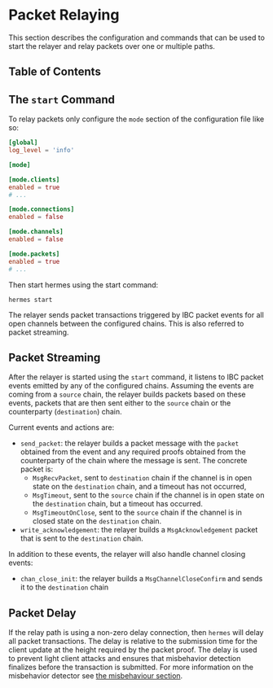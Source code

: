 # Packet Relaying

This section describes the configuration and commands that can be used to start
the relayer and relay packets over one or multiple paths.

## Table of Contents

<!-- toc -->

## The `start` Command

To relay packets only configure the `mode` section of the configuration file
like so:

```toml
[global]
log_level = 'info'

[mode]

[mode.clients]
enabled = true
# ...

[mode.connections]
enabled = false

[mode.channels]
enabled = false

[mode.packets]
enabled = true
# ...
```

Then start hermes using the start command:

```shell
hermes start
```

The relayer sends packet transactions triggered by IBC packet events for all
open channels between the configured chains. This is also referred to packet
streaming.

## Packet Streaming

After the relayer is started using the `start` command, it listens to IBC packet
events emitted by any of the configured chains. Assuming the events are coming
from a `source` chain, the relayer builds packets based on these events, packets
that are then sent either to the `source` chain or the counterparty
(`destination`) chain.

Current events and actions are:

*   `send_packet`: the relayer builds a packet message with the `packet` obtained
    from the event and any required proofs obtained from the counterparty of the
    chain where the message is sent. The concrete packet is:
    *   `MsgRecvPacket`, sent to `destination` chain if the channel is in open state
        on the `destination` chain, and a timeout has not occurred,
    *   `MsgTimeout`, sent to the `source` chain if the channel is in open state on
        the `destination` chain, but a timeout has occurred.
    *   `MsgTimeoutOnClose`, sent to the `source` chain if the channel is in closed
        state on the `destination` chain.
*   `write_acknowledgement`: the relayer builds a `MsgAcknowledgement` packet that
    is sent to the `destination` chain.

In addition to these events, the relayer will also handle channel closing
events:

*   `chan_close_init`: the relayer builds a `MsgChannelCloseConfirm` and sends it
    to the `destination` chain

## Packet Delay

If the relay path is using a non-zero delay connection, then `hermes` will delay
all packet transactions. The delay is relative to the submission time for the
client update at the height required by the packet proof. The delay is used to
prevent light client attacks and ensures that misbehavior detection finalizes
before the transaction is submitted. For more information on the misbehavior
detector see
[the misbehaviour section](../misbehaviour/index.md#monitoring-misbehaviour-and-evidence-submission).
